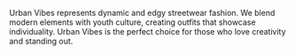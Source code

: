 Urban Vibes represents dynamic and edgy streetwear fashion. We blend modern elements with youth culture, creating outfits that showcase individuality. Urban Vibes is the perfect choice for those who love creativity and standing out.
